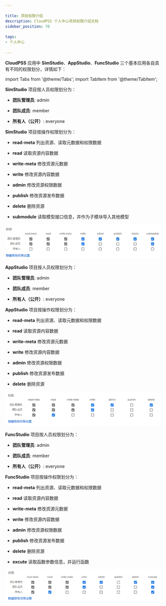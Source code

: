 ```yaml
---

title: 项目权限介绍
description: CloudPSS 个人中心项目权限介绍文档
sidebar_position: 70

tags: 
- 个人中心

---
```


**CloudPSS** 应用中 **SimStudio**、**AppStudio**、**FuncStudio** 三个基本应用各自具有不同的权限划分，详情如下：

import Tabs from '@theme/Tabs';
import TabItem from '@theme/TabItem';

<Tabs>

<TabItem value="SimStudio" label="SimStudio 项目权限">

**SimStudio** 项目按人员权限划分为：

- **团队管理员**: admin

- **团队成员**: member

- **所有人（公开）**: everyone

**SimStudio** 项目按操作权限划分为：

+ **read-meta** 列出资源、读取元数据和权限数据

+ **read** 读取资源内容数据

+ **write-meta** 修改资源元数据

+ **write** 修改资源内容数据

+ **admin** 修改资源权限数据

+ **publish** 修改资源发布数据

+ **delete** 删除资源

+ **submodule** 读取模型接口信息，并作为子模块导入其他模型

![SimStudio 项目权限划分](simstudio.png "SimStudio 项目权限划分")

</TabItem>

<TabItem value="AppStudio" label="AppStudio 项目权限">

**AppStudio** 项目按人员权限划分为：

- **团队管理员**: admin

- **团队成员**: member

- **所有人（公开）**: everyone

**AppStudio** 项目按操作权限划分为：

+ **read-meta** 列出资源、读取元数据和权限数据

+ **read** 读取资源内容数据

+ **write-meta** 修改资源元数据

+ **write** 修改资源内容数据

+ **admin** 修改资源权限数据

+ **publish** 修改资源发布数据

+ **delete** 删除资源

![AppStudio 项目权限划分](appstudio.png "AppStudio 项目权限划分")

</TabItem>


<TabItem value="FuncStudio" label="FuncStudio 项目权限">

**FuncStudio** 项目按人员权限划分为：

- **团队管理员**: admin

- **团队成员**: member

- **所有人（公开）**: everyone

**FuncStudio** 项目按操作权限划分为：

+ **read-meta** 列出资源、读取元数据和权限数据

+ **read** 读取资源内容数据

+ **write-meta** 修改资源元数据

+ **write** 修改资源内容数据

+ **admin** 修改资源权限数据

+ **publish** 修改资源发布数据

+ **delete** 删除资源

+ **excute** 读取函数参数信息，并运行函数

![FuncStudio 项目权限划分](funcstudio.png "FuncStudio 项目权限划分")

</TabItem>

</Tabs>


